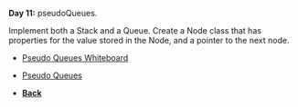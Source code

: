 **Day 11:** pseudoQueues.

Implement both a Stack and a Queue. Create a Node class that has properties for the value stored in the Node, and a pointer to the next node.
- [Pseudo Queues Whiteboard](/assets/stacks-and-queues.png)
- [Pseudo Queues](pseudoQueue.js)

- **[Back](https://github.com/scottie-l/data-structures-and-algorithms/blob/main/javascript/README.md)**
